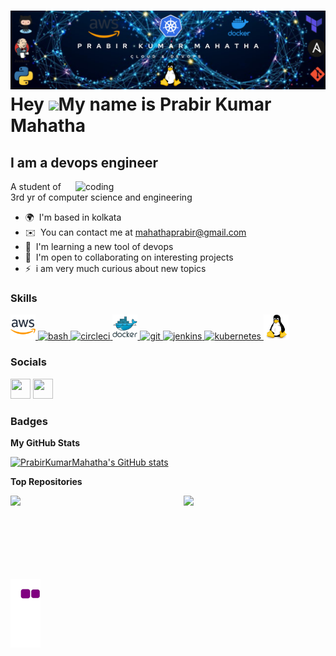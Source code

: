 ![logo](https://github.com/PrabirKumarMahatha/PrabirKumarMahatha/blob/main/Black%20Gradient%20Minimalist%20Corporate%20Business%20Personal%20Profile%20New%20LinkedIn%20Banner.png)
Hey ![](https://user-images.githubusercontent.com/18350557/176309783-0785949b-9127-417c-8b55-ab5a4333674e.gif)My name is Prabir Kumar Mahatha
============================================================================================================================================

I am a devops engineer
----------------------
<img align="right" alt="coding" width="400" src="https://user-images.githubusercontent.com/55389276/140866485-8fb1c876-9a8f-4d6a-98dc-08c4981eaf70.gif">
A student of 3rd yr of computer science and engineering

* 🌍  I'm based in kolkata
* ✉️  You can contact me at [mahathaprabir@gmail.com](mailto:mahathaprabir@gmail.com)
* 🧠  I'm learning a new tool of devops
* 🤝  I'm open to collaborating on interesting projects
* ⚡  i am very much curious about new topics

### Skills

<p align="left"> <a href="https://aws.amazon.com" target="_blank" rel="noreferrer"> <img src="https://raw.githubusercontent.com/devicons/devicon/master/icons/amazonwebservices/amazonwebservices-original-wordmark.svg" alt="aws" width="40" height="40"/> </a> <a href="https://www.gnu.org/software/bash/" target="_blank" rel="noreferrer"> <img src="https://www.vectorlogo.zone/logos/gnu_bash/gnu_bash-icon.svg" alt="bash" width="40" height="40"/> </a> <a href="https://circleci.com" target="_blank" rel="noreferrer"> <img src="https://www.vectorlogo.zone/logos/circleci/circleci-icon.svg" alt="circleci" width="40" height="40"/> </a> <a href="https://www.docker.com/" target="_blank" rel="noreferrer"> <img src="https://raw.githubusercontent.com/devicons/devicon/master/icons/docker/docker-original-wordmark.svg" alt="docker" width="40" height="40"/> </a> <a href="https://git-scm.com/" target="_blank" rel="noreferrer"> <img src="https://www.vectorlogo.zone/logos/git-scm/git-scm-icon.svg" alt="git" width="40" height="40"/> </a> <a href="https://www.jenkins.io" target="_blank" rel="noreferrer"> <img src="https://www.vectorlogo.zone/logos/jenkins/jenkins-icon.svg" alt="jenkins" width="40" height="40"/> </a> <a href="https://kubernetes.io" target="_blank" rel="noreferrer"> <img src="https://www.vectorlogo.zone/logos/kubernetes/kubernetes-icon.svg" alt="kubernetes" width="40" height="40"/> </a> <a href="https://www.linux.org/" target="_blank" rel="noreferrer"> <img src="https://raw.githubusercontent.com/devicons/devicon/master/icons/linux/linux-original.svg" alt="linux" width="40" height="40"/> </a> </p>



### Socials

<p align="left"> <a href="https://www.github.com/PrabirKumarMahatha" target="_blank" rel="noreferrer"><img src="https://raw.githubusercontent.com/danielcranney/readme-generator/main/public/icons/socials/github.svg" width="32" height="32" /></a> <a href="https://www.linkedin.com/in/prabir-kumar-mahatha-6a0025248/" target="_blank" rel="noreferrer"><img src="https://raw.githubusercontent.com/danielcranney/readme-generator/main/public/icons/socials/linkedin.svg" width="32" height="32" /></a></p>

### Badges

<b>My GitHub Stats</b>

<a href="http://www.github.com/PrabirKumarMahatha"><img src="https://github-readme-stats.vercel.app/api?username=PrabirKumarMahatha&show_icons=true&hide=&count_private=true&title_color=0891b2&text_color=ffffff&icon_color=0891b2&bg_color=1c1917&hide_border=true&show_icons=true" alt="PrabirKumarMahatha's GitHub stats" /></a>

<b>Top Repositories</b>

<div width="100%" align="center"><a href="https://github.com/PrabirKumarMahatha/node-todo-cicd" align="left"><img align="left" width="45%" src="https://github-readme-stats.vercel.app/api/pin/?username=PrabirKumarMahatha&repo=node-todo-cicd&title_color=0891b2&text_color=ffffff&icon_color=0891b2&bg_color=1c1917&hide_border=true&locale=en" /></a><a href="https://github.com/PrabirKumarMahatha/django-todo-cicd" align="right"><img align="right" width="45%" src="https://github-readme-stats.vercel.app/api/pin/?username=PrabirKumarMahatha&repo=django-todo-cicd&title_color=0891b2&text_color=ffffff&icon_color=0891b2&bg_color=1c1917&hide_border=true&locale=en" /></a></div><br /><br /><br /><br /><br /><br /><br />

![snake gif](https://github.com/prabirkumarmahatha/prabirkumarmahatha/blob/output/github-contribution-grid-snake.gif)

